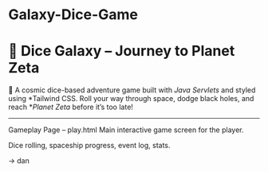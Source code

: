 # Galaxy-Dice-Game

# 🎲 Dice Galaxy – Journey to Planet Zeta

🚀 A cosmic dice-based adventure game built with *Java Servlets* and styled using *Tailwind CSS. Roll your way through space, dodge black holes, and reach **Planet Zeta* before it’s too late!

---

Gameplay Page – play.html
Main interactive game screen for the player.

Dice rolling, spaceship progress, event log, stats.

→ dan
